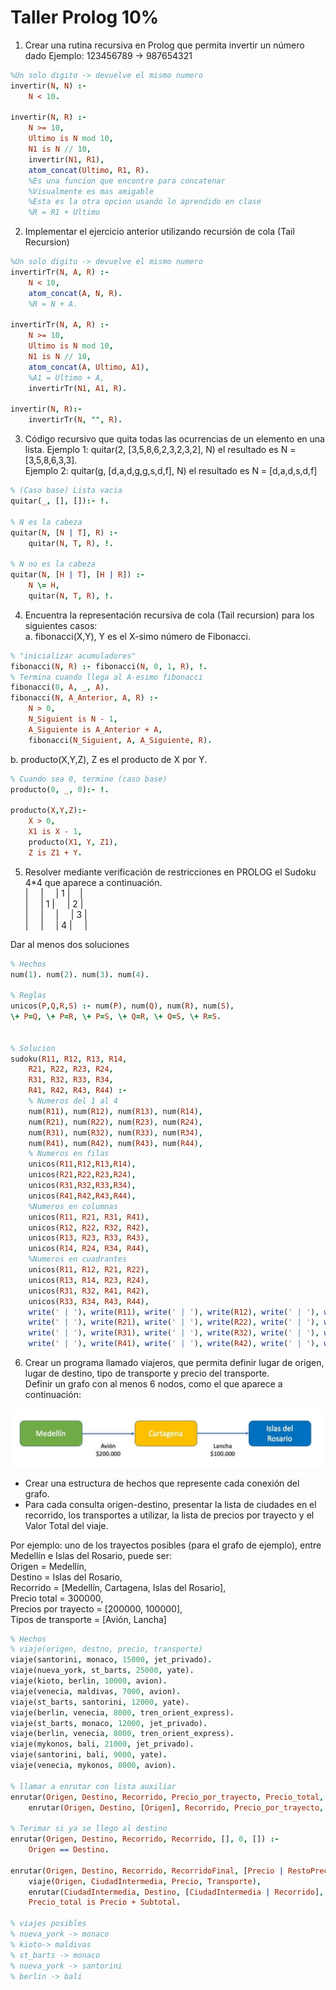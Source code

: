 # Taller Prolog 10%

1. Crear una rutina recursiva en Prolog que permita invertir un número dado
    Ejemplo: 123456789 -> 987654321

```prolog
%Un solo digito -> devuelve el mismo numero 
invertir(N, N) :- 
    N < 10.

invertir(N, R) :-
    N >= 10,
    Ultimo is N mod 10,
    N1 is N // 10,
    invertir(N1, R1),
    atom_concat(Ultimo, R1, R). 
    %Es una funcion que encontre para concatenar
    %Visualmente es mas amigable
    %Esta es la otra opcion usando lo aprendido en clase
    %R = R1 + Ultimo
```  

2. Implementar el ejercicio anterior utilizando recursión de cola (Tail Recursion)

```prolog
%Un solo digito -> devuelve el mismo numero 
invertirTr(N, A, R) :- 
    N < 10,
    atom_concat(A, N, R).
    %R = N + A.

invertirTr(N, A, R) :-
    N >= 10,
    Ultimo is N mod 10,
    N1 is N // 10,
    atom_concat(A, Ultimo, A1),
    %A1 = Ultimo + A,
    invertirTr(N1, A1, R).

invertir(N, R):-
    invertirTr(N, "", R).
```  


3. Código recursivo que quita todas las ocurrencias de un elemento en una lista.
Ejemplo 1: quitar(2, [3,5,8,6,2,3,2,3,2], N) el resultado es N = [3,5,8,6,3,3]. \
Ejemplo 2: quitar(g, [d,a,d,g,g,s,d,f], N) el resultado es N = [d,a,d,s,d,f] 

```prolog
% (Caso base) Lista vacia
quitar(_, [], []):- !.

% N es la cabeza
quitar(N, [N | T], R) :-
    quitar(N, T, R), !.

% N no es la cabeza
quitar(N, [H | T], [H | R]) :-
    N \= H,
    quitar(N, T, R), !.
```

4. Encuentra la representación recursiva de cola (Tail recursion) para los siguientes casos: \
   a. fibonacci(X,Y), Y es el X-simo número de Fibonacci.

```prolog
% "inicializar acumuladores"
fibonacci(N, R) :- fibonacci(N, 0, 1, R), !.
% Termina cuando llega al A-esimo fibonacci
fibonacci(0, A, _, A).
fibonacci(N, A_Anterior, A, R) :-
    N > 0,
    N_Siguient is N - 1,
    A_Siguiente is A_Anterior + A,
    fibonacci(N_Siguient, A, A_Siguiente, R).
```

b. producto(X,Y,Z), Z es el producto de X por Y. 

```prolog
% Cuando sea 0, termine (caso base)
producto(0, _, 0):- !.

producto(X,Y,Z):-
    X > 0,
    X1 is X - 1,
    producto(X1, Y, Z1),
    Z is Z1 + Y.
```


5. Resolver mediante verificación de restricciones en PROLOG el Sudoku 4*4 que aparece a continuación.\
| &nbsp; &nbsp;  |  &nbsp; &nbsp;  | 1 | &nbsp;&nbsp;  | \
|  &nbsp; &nbsp;  | 1 |  &nbsp; &nbsp;  | 2 |\
| &nbsp; &nbsp;   | &nbsp; &nbsp;   | &nbsp;  &nbsp;  | 3 |\
|  &nbsp;  &nbsp; |  &nbsp;  &nbsp; | 4 |  &nbsp;  &nbsp; |

Dar al menos dos soluciones

```prolog
% Hechos
num(1). num(2). num(3). num(4).

% Reglas
unicos(P,Q,R,S) :- num(P), num(Q), num(R), num(S),
\+ P=Q, \+ P=R, \+ P=S, \+ Q=R, \+ Q=S, \+ R=S.


% Solucion
sudoku(R11, R12, R13, R14,
	R21, R22, R23, R24,
	R31, R32, R33, R34,
	R41, R42, R43, R44) :-
    % Numeros del 1 al 4
	num(R11), num(R12), num(R13), num(R14),
    num(R21), num(R22), num(R23), num(R24),
    num(R31), num(R32), num(R33), num(R34),
    num(R41), num(R42), num(R43), num(R44),
    % Numeros en filas 
    unicos(R11,R12,R13,R14),
    unicos(R21,R22,R23,R24),
    unicos(R31,R32,R33,R34),
    unicos(R41,R42,R43,R44),
    %Numeros en columnas
    unicos(R11, R21, R31, R41),
    unicos(R12, R22, R32, R42),
    unicos(R13, R23, R33, R43),
    unicos(R14, R24, R34, R44),
    %Numeros en cuadrantes
    unicos(R11, R12, R21, R22),
    unicos(R13, R14, R23, R24),
    unicos(R31, R32, R41, R42),
    unicos(R33, R34, R43, R44),
    write(' | '), write(R11), write(' | '), write(R12), write(' | '), write(R13), write(' | '), write(R14), write(' | '), nl,
    write(' | '), write(R21), write(' | '), write(R22), write(' | '), write(R23), write(' | '), write(R24), write(' | '), nl,
    write(' | '), write(R31), write(' | '), write(R32), write(' | '), write(R33), write(' | '), write(R34), write(' | '), nl,
    write(' | '), write(R41), write(' | '), write(R42), write(' | '), write(R43), write(' | '), write(R44), write(' | '), nl.
```

6. Crear un programa llamado viajeros, que permita definir lugar de origen, lugar de destino, tipo de
transporte y precio del transporte. \
Definir un grafo con al menos 6 nodos, como el que aparece a continuación:

![Grafo](grafo.png)

* Crear una estructura de hechos que represente cada conexión del grafo.
* Para cada consulta origen-destino, presentar la lista de ciudades en el recorrido, los transportes a utilizar, la lista de precios por trayecto y el Valor Total del viaje.

Por ejemplo: uno de los trayectos posibles (para el grafo de ejemplo), entre Medellín e Islas del Rosario, puede ser: \
Origen = Medellín, \
Destino = Islas del Rosario, \
Recorrido = [Medellín, Cartagena, Islas del Rosario], \
Precio total = 300000, \
Precios por trayecto = [200000, 100000], \
Tipos de transporte = [Avión, Lancha]  

```prolog
% Hechos
% viaje(origen, destno, precio, transporte) 
viaje(santorini, monaco, 15000, jet_privado).
viaje(nueva_york, st_barts, 25000, yate).
viaje(kioto, berlin, 10000, avion).
viaje(venecia, maldivas, 7000, avion).
viaje(st_barts, santorini, 12000, yate).
viaje(berlin, venecia, 8000, tren_orient_express).
viaje(st_barts, monaco, 12000, jet_privado).
viaje(berlin, venecia, 8000, tren_orient_express).
viaje(mykonos, bali, 21000, jet_privado).
viaje(santorini, bali, 9000, yate).
viaje(venecia, mykonos, 8000, avion).

% llamar a enrutar con lista auxiliar
enrutar(Origen, Destino, Recorrido, Precio_por_trayecto, Precio_total, Tipos_transporte) :-
    enrutar(Origen, Destino, [Origen], Recorrido, Precio_por_trayecto, Precio_total, Tipos_transporte).

% Terimar si ya se llego al destino
enrutar(Origen, Destino, Recorrido, Recorrido, [], 0, []) :-
    Origen == Destino.

enrutar(Origen, Destino, Recorrido, RecorridoFinal, [Precio | RestoPrecios], Precio_total, [Transporte | RestoTransportes]) :-
    viaje(Origen, CiudadIntermedia, Precio, Transporte),
    enrutar(CiudadIntermedia, Destino, [CiudadIntermedia | Recorrido], RecorridoFinal, RestoPrecios, Subtotal, RestoTransportes),
    Precio_total is Precio + Subtotal.

% viajes posibles
% nueva_york -> monaco
% kioto-> maldivas
% st_barts -> monaco
% nueva_york -> santorini
% berlin -> bali
```